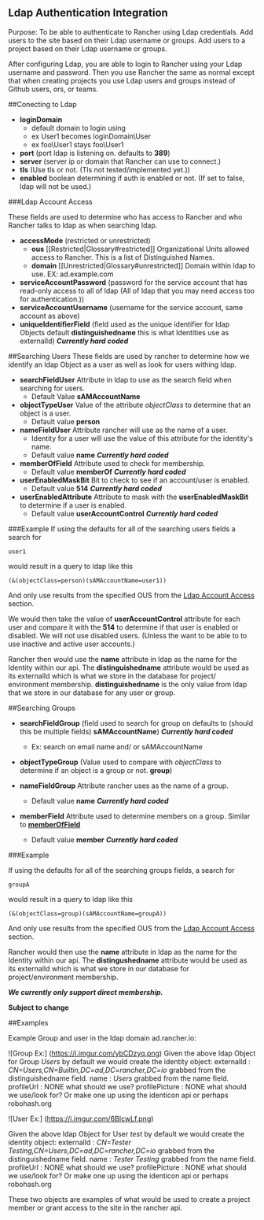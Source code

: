
Ldap Authentication Integration
---------
Purpose: To be able to authenticate to Rancher using Ldap credentials. Add users to the site based on their Ldap username or groups.
Add users to a project based on their Ldap username or groups.

After configuring Ldap, you are able to login to Rancher using your Ldap username and password. Then you use Rancher the same as normal except that when creating projects you use Ldap users and groups instead of Github users, ors, or teams.

##Conecting to Ldap
 * **loginDomain** 
    * default domain to login using
    * ex User1 becomes loginDomain\User
    * ex foo\User1 stays foo\User1
 * **port** (port ldap is listening on. defaults to **389**)
 * **server** (server ip or domain that Rancher can use to connect.)
 * **tls** (Use tls or not. (Tls not tested/implemented yet.))
 * **enabled** boolean determining if auth is enabled or not. (If set to false, ldap will not be used.)

###<a name="ldapAccess"></a>Ldap Account Access
 
These fields are used to determine who has access to Rancher and who Rancher talks to ldap as when searching ldap.
 
 * **accessMode**  (restricted or unrestricted)
     * **ous** [[Restricted|Glossary#restricted]] Organizational Units allowed access to Rancher. This is a list of Distinguished Names.
     * **domain** [[Unrestricted|Glossary#unrestricted]] Domain within ldap to use. EX: ad.example.com
 * **serviceAccountPassword** (password for the service account that has read-only access to all of ldap (All of ldap that you may need access too for authentication.))
 * **serviceAccountUsername** (username for the service account, same account as above)
 * **uniqueIdentifierField** (field used as the unique identifier for ldap Objects default **distinguishedname** this is what Identities use as externalId) ***Currently hard coded***

##Searching Users
These fields are used by rancher to determine how we identify an ldap Object as a user as well as look for users withing ldap.


 * **searchFieldUser** Attribute in ldap to use as the search field when searching for users. 
     * Default Value **sAMAccountName**
 * **objectTypeUser** Value of the attribute *objectClass* to determine that an object is a user.
     * Default value **person**
 * **nameFieldUser** Attribute rancher will use as the name of a user. 
     * Identity for a user will use the value of this attribute for the identity's name.
     * Default value **name** ***Currently hard coded***
 * <a name="memberOfField"></a>**memberOfField** Attribute used to check for membership. 
     * Default value **memberOf** ***Currently hard coded***
 * **userEnabledMaskBit** Bit to check to see if an account/user is enabled. 
     * Default value **514** ***Currently hard coded***
 * **userEnabledAttribute** Attribute to mask with the **userEnabledMaskBit** to determine if a user is enabled.
     * Default value **userAccountControl** ***Currently hard coded***
     
###Example
If using the defaults for all of the searching users fields a search for 

`user1` 

would result in a query to ldap like this 

`(&(objectClass=person)(sAMAccountName=user1))` 

And only use results from the specified OUS from the [Ldap Account Access](#ldapAccess) section.

We would then take the value of **userAccountControl** attribute for each user and compare it with the **514** to determine if that user is enabled or disabled. We will not use disabled users. (Unless the want to be able to to use inactive and active user accounts.)


Rancher then would use the **name** attribute in ldap as the name for the Identity within our api. The **distinguishedname** attribute would be used as its externalId which is what we store in the database for project/ environment membership. **distinguishedname** is the only value from ldap that we store in our database for any user or group.

 
##Searching Groups

 * **searchFieldGroup** (field used to search for group on defaults to (should this be multiple fields) **sAMAccountName**) ***Currently hard coded***
     * Ex: search on email name and/ or sAMAccountName

 * **objectTypeGroup** (Value used to compare with *objectClass* to determine if an object is a group or not. **group**)

 * **nameFieldGroup** Attribute rancher uses as the name of a group.
     * Default value **name** ***Currently hard coded***
 * **memberField** Attribute used to determine members on a group. Similar to [**memberOfField**](#memberOfField)
     * Default value **member**  ***Currently hard coded***

###Example

If using the defaults for all of the searching groups fields, a search for

`groupA`

would result in a query to ldap like this

`(&(objectClass=group)(sAMAccountName=groupA))`

And only use results from the specified OUS from the [Ldap Account Access](#ldapAccess) section.

Rancher would then use the **name** attribute in ldap as the name for the Identity within our api. The **distingushedname** attribute would be used as its externalId which is what we store in our database for project/environment membership.
 
 ***We currently only support direct membership.***
 
 **Subject to change**
 
##Examples

 Example Group and user in the ldap domain ad.rancher.io:
 
 ![Group Ex:] (https://i.imgur.com/ybCDzyq.png)
 Given the above ldap Object for Group *Users* by default we would create the identity object:
 externalId : *CN=Users,CN=Builtin,DC=ad,DC=rancher,DC=io* grabbed from the distinguishedname field.
 name : *Users* grabbed from the name field.
 profileUrl : NONE what should we use?
 profilePicture : NONE what should we use/look for? Or make one up using the identicon api or perhaps robohash.org
 
 ![User Ex:] (https://i.imgur.com/6BIcwLf.png)
 
 Given the above ldap Object for User *test* by default we would create the identity object:
 externalId : *CN=Tester Testing,CN=Users,DC=ad,DC=rancher,DC=io* grabbed from the distinguishedname field.
 name : *Tester Testing* grabbed from the name field.
 profileUrl : NONE what should we use?
 profilePicture : NONE what should we use/look for? Or make one up using the identicon api or perhaps robohash.org
  
  
 These two objects are examples of what would be used to create a project member or grant access to the site in the rancher api.